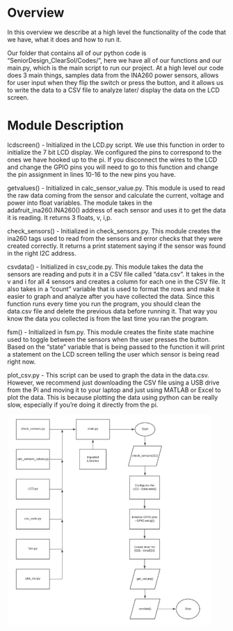 # Overview

In this overview we describe at a high level the functionality of the code that we have, what it does and how to run it.

Our folder that contains all of our python code is “SeniorDesign_ClearSol/Codes/”, here we have all of our functions and our main.py, which is the main script to run our project. At a high level our code does 3 main things, samples data from the INA260 power sensors, allows for user input when they flip the switch or press the button, and it allows us to write the data to a CSV file to analyze later/ display the data on the LCD screen.

# Module Description

lcdscreen() - Initialized in the LCD.py script. We use this function in order to initialize the 7 bit LCD display. We configured the pins to correspond to the ones we have hooked up to the pi. If you disconnect the wires to the LCD and change the GPIO pins you will need to go to this function and change the pin assignment in lines 10-16 to the new pins you have.

getvalues() - Initialized in calc_sensor_value.py. This module is used to read the raw data coming from the sensor and calculate the current, voltage and power into float variables. The module takes in the adafruit_ina260.INA260() address of each sensor and uses it to get the data it is reading. It returns 3 floats, v, i,p.

check_sensors() - Initialized in check_sensors.py. This module creates the ina260 tags used to read from the sensors and error checks that they were created correctly. It returns a print statement saying if the sensor was found in the right I2C address.

csvdata() - Initialized in csv_code.py. This module takes the data the sensors are reading and puts it in a CSV file called “data.csv”. It takes in the v and i for all 4 sensors and creates a column for each one in the CSV file. It also takes in a “count” variable that is used to format the rows and make it easier to graph and analyze after you have collected the data. Since this function runs every time you run the program, you should clean the data.csv file and delete the previous data before running it. That way you know the data you collected is from the last time you ran the program.

fsm() - Initialized in fsm.py. This module creates the finite state machine used to toggle between the sensors when the user presses the button. Based on the “state” variable that is being passed to the function it will print a statement on the LCD screen telling the user which sensor is being read right now.

plot_csv.py - This script can be used to graph the data in the data.csv. However, we recommend just downloading the CSV file using a USB drive from the Pi and moving it to your laptop and just using MATLAB or Excel to plot the data. This is because plotting the data using python can be really slow, especially if you’re doing it directly from the pi.

![Software flow chart](/images/softwareflowchart.png)
